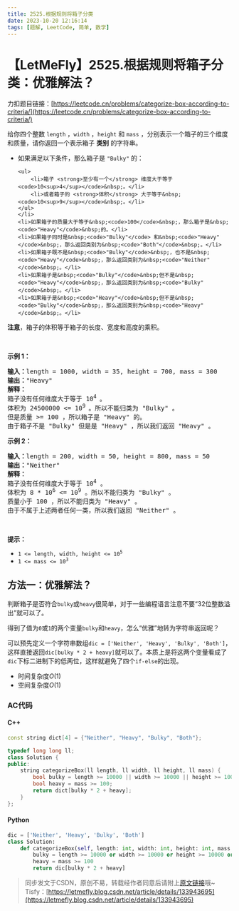 ```yaml
---
title: 2525.根据规则将箱子分类
date: 2023-10-20 12:16:14
tags: [题解, LeetCode, 简单, 数学]
---
```


# 【LetMeFly】2525.根据规则将箱子分类：优雅解法？

力扣题目链接：[https://leetcode.cn/problems/categorize-box-according-to-criteria/](https://leetcode.cn/problems/categorize-box-according-to-criteria/)

<p>给你四个整数&nbsp;<code>length</code>&nbsp;，<code>width</code>&nbsp;，<code>height</code>&nbsp;和&nbsp;<code>mass</code>&nbsp;，分别表示一个箱子的三个维度和质量，请你返回一个表示箱子 <strong>类别</strong> 的字符串。</p>

<ul>
	<li>如果满足以下条件，那么箱子是&nbsp;<code>"Bulky"</code>&nbsp;的：

	<ul>
		<li>箱子 <strong>至少有一个</strong> 维度大于等于 <code>10<sup>4</sup></code>&nbsp;。</li>
		<li>或者箱子的 <strong>体积</strong> 大于等于&nbsp;<code>10<sup>9</sup></code>&nbsp;。</li>
	</ul>
	</li>
	<li>如果箱子的质量大于等于&nbsp;<code>100</code>&nbsp;，那么箱子是&nbsp;<code>"Heavy"</code>&nbsp;的。</li>
	<li>如果箱子同时是&nbsp;<code>"Bulky"</code> 和&nbsp;<code>"Heavy"</code>&nbsp;，那么返回类别为&nbsp;<code>"Both"</code>&nbsp;。</li>
	<li>如果箱子既不是&nbsp;<code>"Bulky"</code>&nbsp;，也不是&nbsp;<code>"Heavy"</code>&nbsp;，那么返回类别为&nbsp;<code>"Neither"</code>&nbsp;。</li>
	<li>如果箱子是&nbsp;<code>"Bulky"</code>&nbsp;但不是&nbsp;<code>"Heavy"</code>&nbsp;，那么返回类别为&nbsp;<code>"Bulky"</code>&nbsp;。</li>
	<li>如果箱子是&nbsp;<code>"Heavy"</code>&nbsp;但不是&nbsp;<code>"Bulky"</code>&nbsp;，那么返回类别为&nbsp;<code>"Heavy"</code>&nbsp;。</li>
</ul>

<p><strong>注意</strong>，箱子的体积等于箱子的长度、宽度和高度的乘积。</p>

<p>&nbsp;</p>

<p><strong>示例 1：</strong></p>

<pre>
<b>输入：</b>length = 1000, width = 35, height = 700, mass = 300
<b>输出：</b>"Heavy"
<b>解释：</b>
箱子没有任何维度大于等于 10<sup>4 </sup>。
体积为 24500000 &lt;= 10<sup>9 </sup>。所以不能归类为 "Bulky" 。
但是质量 &gt;= 100 ，所以箱子是 "Heavy" 的。
由于箱子不是 "Bulky" 但是是 "Heavy" ，所以我们返回 "Heavy" 。</pre>

<p><strong>示例 2：</strong></p>

<pre>
<b>输入：</b>length = 200, width = 50, height = 800, mass = 50
<b>输出：</b>"Neither"
<b>解释：</b>
箱子没有任何维度大于等于 10<sup>4</sup>&nbsp;。
体积为 8 * 10<sup>6</sup> &lt;= 10<sup>9</sup>&nbsp;。所以不能归类为 "Bulky" 。
质量小于 100 ，所以不能归类为 "Heavy" 。
由于不属于上述两者任何一类，所以我们返回 "Neither" 。</pre>

<p>&nbsp;</p>

<p><strong>提示：</strong></p>

<ul>
	<li><code>1 &lt;= length, width, height &lt;= 10<sup>5</sup></code></li>
	<li><code>1 &lt;= mass &lt;= 10<sup>3</sup></code></li>
</ul>


    
## 方法一：优雅解法？

判断箱子是否符合```bulky```或```heavy```很简单，对于一些编程语言注意不要“32位整数溢出”就可以了。

得到了值为```0```或```1```的两个变量```bulky```和```heavy```，怎么“优雅”地转为字符串返回呢？

可以预先定义一个字符串数组```dic = ['Neither', 'Heavy', 'Bulky', 'Both']```，这样直接返回```dic[bulky * 2 + heavy]```就可以了。本质上是将这两个变量看成了```dic```下标二进制下的低两位，这样就避免了四个```if-else```的出现。

+ 时间复杂度$O(1)$
+ 空间复杂度$O(1)$

### AC代码

#### C++

```cpp
const string dict[4] = {"Neither", "Heavy", "Bulky", "Both"};

typedef long long ll;
class Solution {
public:
    string categorizeBox(ll length, ll width, ll height, ll mass) {
        bool bulky = length >= 10000 || width >= 10000 || height >= 10000 || length * width * height >= 1000000000;
        bool heavy = mass >= 100;
        return dict[bulky * 2 + heavy];
    }
};
```

#### Python

```python
dic = ['Neither', 'Heavy', 'Bulky', 'Both']
class Solution:
    def categorizeBox(self, length: int, width: int, height: int, mass: int) -> str:
        bulky = length >= 10000 or width >= 10000 or height >= 10000 or length * width * height >= 1000000000
        heavy = mass >= 100
        return dic[bulky * 2 + heavy]

```

> 同步发文于CSDN，原创不易，转载经作者同意后请附上[原文链接](https://blog.letmefly.xyz/2023/10/20/LeetCode%202525.%E6%A0%B9%E6%8D%AE%E8%A7%84%E5%88%99%E5%B0%86%E7%AE%B1%E5%AD%90%E5%88%86%E7%B1%BB/)哦~
> Tisfy：[https://letmefly.blog.csdn.net/article/details/133943695](https://letmefly.blog.csdn.net/article/details/133943695)
